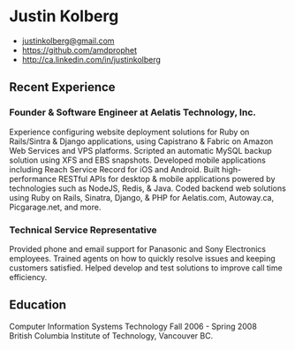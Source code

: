 # Justin Kolberg

 * <justinkolberg@gmail.com>
 * <https://github.com/amdprophet>
 * <http://ca.linkedin.com/in/justinkolberg>

## Recent Experience

### Founder & Software Engineer at Aelatis Technology, Inc.

Experience configuring website deployment solutions for Ruby on Rails/Sintra & Django applications, using Capistrano & Fabric on Amazon Web Services and VPS platforms. Scripted an automatic MySQL backup solution using XFS and EBS snapshots. Developed mobile applications including Reach Service Record for iOS and Android. Built high-performance RESTful APIs for desktop & mobile applications powered by technologies such as NodeJS, Redis, & Java. Coded backend web solutions using Ruby on Rails, Sinatra, Django, & PHP for Aelatis.com, Autoway.ca, Picgarage.net, and more.

### Technical Service Representative

Provided phone and email support for Panasonic and Sony Electronics employees. Trained agents on how to quickly resolve issues and keeping customers satisfied. Helped develop and test solutions to improve call time efficiency. 

## Education

Computer Information Systems Technology
Fall 2006 - Spring 2008  
British Columbia Institute of Technology, Vancouver BC.